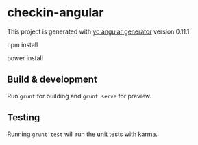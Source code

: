 # checkin-angular

This project is generated with [yo angular generator](https://github.com/yeoman/generator-angular)
version 0.11.1.

 npm install
 
 bower install


## Build & development

Run `grunt` for building and `grunt serve` for preview.

## Testing

Running `grunt test` will run the unit tests with karma.
